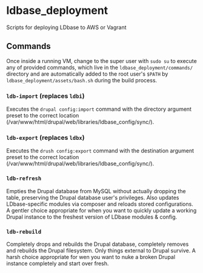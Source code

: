 # ldbase_deployment
Scripts for deploying LDbase to AWS or Vagrant

## Commands
Once inside a running VM, change to the super user with `sudo su` to execute any of provided commands, which live in the `ldbase_deployment/commands/` directory and are automatically added to the root user's `$PATH` by `ldbase_deployment/assets/bash.sh` during the build process.

### `ldb-import` (replaces `ldbi`)
Executes the `drupal config:import` command with the directory argument preset to the correct location (/var/www/html/drupal/web/libraries/ldbase_config/sync/).

### `ldb-export` (replaces `ldbx`)
Executes the `drush config:export` command with the destination argument preset to the correct location (/var/www/html/drupal/web/libraries/ldbase_config/sync/).

### `ldb-refresh`
Empties the Drupal database from MySQL without actually dropping the table, preserving the Drupal database user's privileges. Also updates LDbase-specific modules via composer and reloads stored configurations. A gentler choice appropriate for when you want to quickly update a working Drupal instance to the freshest version of LDbase modules & config.

### `ldb-rebuild`
Completely drops and rebuilds the Drupal database, completely removes and rebuilds the Drupal filesystem. Only things external to Drupal survive. A harsh choice appropriate for wen you want to nuke a broken Drupal instance completely and start over fresh.
